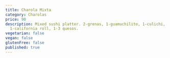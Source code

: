 ```yaml
---
title: Charola Mixta
category: Charolas
price: 90
description: Mixed sushi platter. 2-grenas, 1-guamuchilito, 1-culichi,
  1-california roll, 1-3 quesos.
vegetarian: false
vegan: false
glutenFree: false
published: true
---
```

